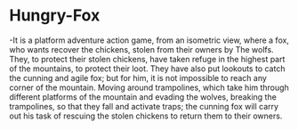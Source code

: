 # Hungry-Fox
 -It is a platform adventure action game, from an isometric view, where a fox, who wants recover the chickens, stolen from their owners by The wolfs.    They, to protect their stolen chickens, have taken refuge in the highest part of the mountains, to protect their loot. They have also put lookouts to catch the cunning and agile fox; but for him, it is not impossible to reach any corner of the mountain.   Moving around trampolines, which take him through different platforms of the mountain and evading the wolves, breaking the trampolines, so that they fall and activate traps; the cunning fox will carry out his task of rescuing the stolen chickens to return them to their owners.

